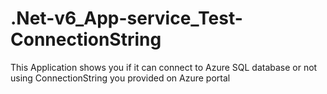 # .Net-v6_App-service_Test-ConnectionString
 This Application shows you if it can connect to Azure SQL database or not using ConnectionString you provided on Azure portal
